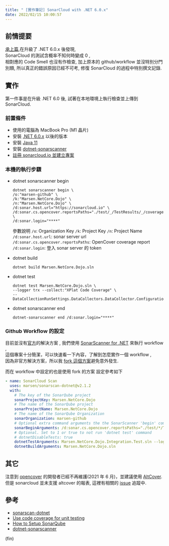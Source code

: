```yaml
---
title: " [實作筆記] SonarCloud with .NET 6.0.x"
date: 2022/02/15 10:00:57
---
```


## 前情提要

[承上篇](https://blog.marsen.me/2022/02/03/2022/CI_update_with_stryker_1.3.1/),在升級了 .NET 6.0.x 後發現,  
SonarCloud 的測試含概率不知何時變成 0 ,  
相對應的 Code Smell 也沒有作檢查, 加上原本的 github/workflow 並沒特別分門別類,
所以真正的錯誤原因已經不可考, 修復 SonarCloud 的過程中特別撰文記錄.

## 實作

第一件事是在升級 .NET 6.0 後, 試著在本地環境上執行檢查並上傳到 SonarCloud.

### 前置條件

- 使用的電腦為 MacBook Pro (M1 晶片)
- 安裝 [.NET 6.0.x](https://dotnet.microsoft.com/en-us/download/dotnet/6.0) 以後的版本
- 安裝 [Java 11](https://www.oracle.com/java/technologies/downloads/)
- 安裝 [dotnet-sonarscanner](https://www.nuget.org/packages/dotnet-sonarscanner/)
- [註冊 sonarcloud.io 並建立專案](https://sonarcloud.io/projects/create)

### 本機的執行步驟

- dotnet sonarscanner begin

  ```shell
  dotnet sonarscanner begin \
  /o:"marsen-github" \
  /k:"Marsen.NetCore.Dojo" \
  /n:"Marsen.NetCore.Dojo" \
  /d:sonar.host.url="https://sonarcloud.io" \
  /d:sonar.cs.opencover.reportsPaths="./test/_/TestResults/_/coverage.opencover.xml" \
  /d:sonar.login="****"
  ```

  參數說明
  `/o`: Organization Key
  `/k`: Project Key
  `/n`: Project Name
  `/d:sonar.host.url`: sonar server url
  `/d:sonar.cs.opencover.reportsPaths`: OpenCover coverage report
  `/d:sonar.login`: 登入 sonar server 的 token

- dotnet build

  ```shell
  dotnet build Marsen.NetCore.Dojo.sln
  ```

- dotnet test

  ```shell
  dotnet test Marsen.NetCore.Dojo.sln \
  --logger trx --collect:"XPlat Code Coverage" \
  -- DataCollectionRunSettings.DataCollectors.DataCollector.Configuration.Format=opencover
  ```

- dotnet sonarscanner end

  ```shell
  dotnet-sonarscanner end /d:sonar.login="****"
  ```

### Github Workflow 的設定

目前並沒有[官方](https://github.com/SonarSource/sonarcloud-github-action)的解決方案 ,
我們使用 [SonarScanner for .NET](https://github.com/highbyte/sonarscan-dotnet) 來執行 workflow ,  
這個專案十分簡潔，可以快速看一下內容，了解到怎麼實作一個 workflow ,  
因為非官方解決方案，所以我 [fork 這個方案](https://github.com/marsen/sonarscan-dotnet)避免意外發生.

而在 workflow 中設定的也是使用 fork 的方案
設定參考如下

```yml
- name: SonarCloud Scan
  uses: marsen/sonarscan-dotnet@v2.1.2
  with:
    # The key of the SonarQube project
    sonarProjectKey: Marsen.NetCore.Dojo
    # The name of the SonarQube project
    sonarProjectName: Marsen.NetCore.Dojo
    # The name of the SonarQube Organization
    sonarOrganization: marsen-github
    # Optional extra command arguments the the SonarScanner 'begin' command
    sonarBeginArguments: /d:sonar.cs.opencover.reportsPaths="./test/*/TestResults/*/coverage.opencover.xml"
    # Optional. Set to 1 or true to not run 'dotnet test' command
    # dotnetDisableTests: true
    dotnetTestArguments: Marsen.NetCore.Dojo.Integration.Test.sln --logger trx -p:CoverletOutputFormat="opencover" --collect:"XPlat Code Coverage" -- DataCollectionRunSettings.DataCollectors.DataCollector.Configuration.Format=opencover
    dotnetBuildArguments: Marsen.NetCore.Dojo.sln
```

## 其它

注意到 [opencover](https://github.com/OpenCover/opencover) 的開發者已經不再維護(2021 年 6 月)，並建議使用 [AltCover](https://www.nuget.org/packages/altcover/).
但是 sonarcloud 並未支援 altcover 的報表, 這裡有相關的 [issue](https://community.sonarsource.com/t/add-support-for-altcover/56208) 追蹤中.

## 參考

- [sonarscan-dotnet](https://github.com/highbyte/sonarscan-dotnet)
- [Use code coverage for unit testing](https://docs.microsoft.com/en-us/dotnet/core/testing/unit-testing-code-coverage?tabs=linux)
- [How to Setup SonarQube](https://techblost.com/how-to-setup-sonarqube-locally-on-mac/)
- [dotnet-sonarscanner](https://www.nuget.org/packages/dotnet-sonarscanner/)

(fin)
